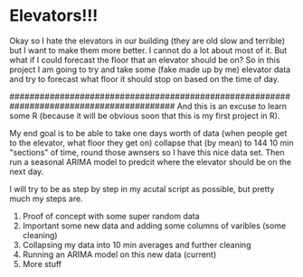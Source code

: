 # Elevators!!!

Okay so I hate the elevators in our building (they are old slow and terrible) but I want to make them more better.
I cannot do a lot about most of it. But what if I could forecast the floor that an elevator should be on? So in this project I am going to try and take some (fake made up by me) elevator data and try to forecast what floor it should stop on based on the time of day.

######################################################################################### 
And this is an excuse to learn some R (because it will be obvious soon that this is my first project in R).

My end goal is to be able to take one days worth of data (when people get to the elevator, what floor they get on) collapse that (by mean) to 144 10 min "sections" of time, round those awnsers so I have this nice data set. Then run a seasonal ARIMA model to predcit where the elevator should be on the next day.

I will try to be as step by step in my acutal script as possible, but pretty much my steps are.
  1) Proof of concept with some super random data
  2) Important some new data and adding some columns of varibles (some cleaning)
  3) Collapsing my data into 10 min averages and further cleaning
  4) Running an ARIMA model on this new data (current)
  5) More stuff
